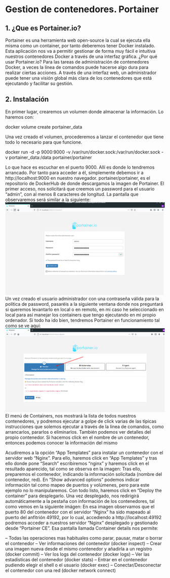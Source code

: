 # Gestion de contenedores. Portainer
## 1. ¿Que es Portainer.io?
Portainer es una herramienta web open-source la cual se ejecuta ella misma como un container, por tanto deberemos tener Docker instalado. Esta aplicación nos va a permitir gestionar de forma muy fácil e intuitiva nuestros contenedores Docker a través de una interfaz gráfica.
¿Por qué usar Portainer.io?
Para las tareas de administración de contenedores Docker, a veces la línea de comandos puede hacerse algo dura para realizar ciertas acciones. A través de una interfaz web, un administrador puede tener una visión global más clara de los contenedores que está ejecutando y facilitar su gestión.
## 2. Instalación
En primer lugar, crearemos un volumen donde almacenar la información. Lo haremos con:

docker volume create portainer_data

Una vez creado el volumen, procederemos a lanzar el contenedor que tiene todo lo necesario para que funcione.

docker run -d -p 9000:9000 -v /var/run/docker.sock:/var/run/docker.sock -v portainer_data:/data portainer/portainer

Lo que hace es escuchar en el puerto 9000. Allí es donde lo tendremos arrancado. Por tanto para acceder a él, simplemente debemos ir a http://localhost:9000 en nuestro navegador. portainer/portainer, es el repositorio de DockerHub de donde descargamos la imagen de Portainer.
El primer acceso, nos solicitará que creemos un password para el usuario “admin”, con al menos 8 caracteres de longitud.
La pantalla que observaremos será similar a la siguiente:
![imagen](/imagenes/portainer1.png)
Un vez creado el usuario administrador con una contraseña válida para la política de password, pasaréis a la siguiente ventana donde nos preguntará si queremos levantarlo en local o en remoto, en mi caso he seleccionado en local para así manejar los containers que tengo ejecutando en mi propio ordenador.
Si todo ha ido bien, tendremos Portainer en funcionamiento tal como se ve aquí:
![imagen](/imagenes/portainer2.png)
El menú de Containers, nos mostrará la lista de todos nuestros contenedores, y podremos ejecutar a golpe de click varias de las típicas instrucciones que solemos ejecutar a través de la línea de comandos, como arrancarlos, pararlos o eliminarlos.  También podemos ver detalles del propio contenedor. Si hacemos click en el nombre de un contenedor, entonces podemos conocer la información del mismo



Acudiremos  a la opción “App Templates” para instalar un contenedor con el servidor web “Nginx”. Para ello, haremos click en “App Templates” y tras ello donde pone “Search” escribiremos “nginx” y haremos click en el resultado aparecido, tal como se observa en la imagen:
Tras ello, preparemos el contenedor, indicando la información solicitada (nombre del contenedor, red). En “Show advanced options” podemos indicar información tal como mapeo de puertos y volúmenes, pero para este ejemplo no lo manipularemos.
Con todo listo, haremos click en “Deploy the container” para desplegarlo.
Una vez desplegado, nos redirigirá automáticamente a la pestaña con información de los contenedores, tal como vemos en la siguiente imágen:
En esa imagen observamos que el puerto 80 del contenedor con el servidor “Nginx” ha sido mapeado al puerto del anfitrión 49192, por lo cual, accediendo a http://localhost:49192 podremos acceder a nuestros servidor “Nginx” desplegado y gestionado desde “Portainer CE”.
Esa pantalla llamada Container details nos permite:

– Todas las operaciones mas habituales como parar, pausar, matar o borrar el contenedor
– Ver informaciones del contenedor (docker inspect)
– Crear una imagen nueva desde el mismo contenedor y añadirla a un registro (docker commit)
– Ver los logs del contenedor (docker logs)
– Ver las estadísticas del contenedor (docker stats)
– Entrar en el contenedor pudiendo elegir el shell o el usuario (docker exec)
– Conectar/Desconectar el contenedor con una red (docker network connect)
